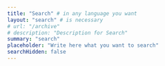```yaml
---
title: "Search" # in any language you want
layout: "search" # is necessary
# url: "/archive"
# description: "Description for Search"
summary: "search"
placeholder: "Write here what you want to search"
searchHidden: false
---
```

